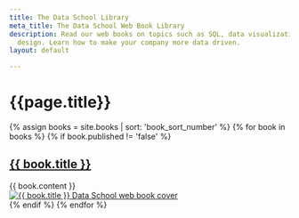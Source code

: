 ```yaml
---
title: The Data School Library
meta_title: The Data School Web Book Library
description: Read our web books on topics such as SQL, data visualization, and dashboard
  design. Learn how to make your company more data driven.
layout: default

---
```

<h1 class="title centered mb-5">{{page.title}}</h1>
{% assign books = site.books | sort: 'book_sort_number' %}
{% for book in books %}
  {% if book.published != 'false' %}<div class="row mb-5">
    <div class="col-sm-8">
      <a href="{{ book.url }}" class="book-info">
        <h2 class="mt-0">{{ book.title }} <i class="fas fa-arrow-right"></i></h2>
      </a>
      {{ book.content }}
    </div>
    <div class="col-sm-4 book-cover">
      <a href="{{ book.url }}" class="hover-link">
        <img class="hover-img" src="{{ book.cover_image }}" alt="{{ book.title }} Data School web book cover" title="Read the {{ book.title }} web book">
      </a>
    </div>
  </div>{% endif %}
{% endfor %}
